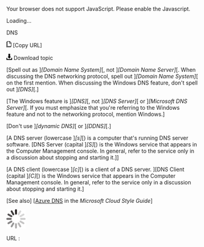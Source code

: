 Your browser does not support JavaScript. Please enable the Javascript.

Loading...

DNS

![Copy URL](dns_files/Copy.png) [Copy URL]

![Download](dns_files/Download.png)
Download topic

[Spell out as ]*[Domain Name System]*[, not ]*[Domain Name Server]*[. When discussing the DNS networking protocol, spell out ]*[Domain Name System]*[ on the first mention. When discussing the Windows DNS feature, don't spell out ]*[DNS]*[.]

[The Windows feature is ]*[DNS]*[, not ]*[DNS Server]*[ or ]*[Microsoft DNS Server]*[. If you must emphasize that you're referring to the Windows feature and not to the networking protocol, mention Windows.]

[Don't use ]*[dynamic DNS]*[ or ]*[DDNS]*[.]

[A DNS server (lowercase ]*[s]*[) is a computer that's running DNS server software. [DNS Server (capital ]*[S]*[) is the Windows service that appears in the Computer Management console. In general, refer to the service only in a discussion about stopping and starting it.]]

[A DNS client (lowercase ]*[c]*[) is a client of a DNS server. ][DNS Client (capital ]*[C]*[) is the Windows service that appears in the Computer Management console. In general, refer to the service only in a discussion about stopping and starting it.]

[See also] [[Azure DNS](https://worldready.cloudapp.net/Styleguide/Read?id=2696&topicid=40745 "Azure DNS topic in the Cloud Style Guide") in the *Microsoft Cloud Style Guide*]

![In progress](dns_files/activity-large.gif)

URL :


